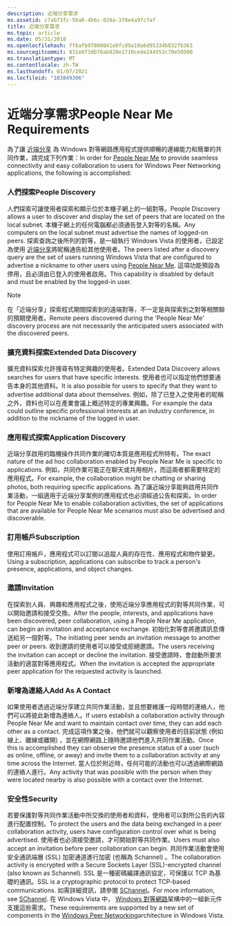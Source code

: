 ```yaml
---
description: 近端分享需求
ms.assetid: c7ab73fc-56a6-4b6c-820a-3f8e4a97cfaf
title: 近端分享需求
ms.topic: article
ms.date: 05/31/2018
ms.openlocfilehash: ff6afb97800041e0fcd9a10a6d95334b832fb363
ms.sourcegitcommit: 831e8f3db78ab820e1710cede244553c70e50500
ms.translationtype: MT
ms.contentlocale: zh-TW
ms.lasthandoff: 01/07/2021
ms.locfileid: "103849306"
---
```

# <a name="people-near-me-requirements"></a><span data-ttu-id="66afa-103">近端分享需求</span><span class="sxs-lookup"><span data-stu-id="66afa-103">People Near Me Requirements</span></span>

<span data-ttu-id="66afa-104">為了讓 [近端分享](about-people-near-me.md) 為 Windows 對等網路應用程式提供順暢的連線能力和簡單的共同作業，請完成下列作業：</span><span class="sxs-lookup"><span data-stu-id="66afa-104">In order for [People Near Me](about-people-near-me.md) to provide seamless connectivity and easy collaboration to users for Windows Peer Networking applications, the following is accomplished:</span></span>

### <a name="people-discovery"></a><span data-ttu-id="66afa-105">人們探索</span><span class="sxs-lookup"><span data-stu-id="66afa-105">People Discovery</span></span>

<span data-ttu-id="66afa-106">人們探索可讓使用者探索和顯示位於本機子網上的一組對等。</span><span class="sxs-lookup"><span data-stu-id="66afa-106">People Discovery allows a user to discover and display the set of peers that are located on the local subnet.</span></span> <span data-ttu-id="66afa-107">本機子網上的任何電腦都必須通告登入對等的名稱。</span><span class="sxs-lookup"><span data-stu-id="66afa-107">Any computers on the local subnet must advertise the names of logged-on peers.</span></span> <span data-ttu-id="66afa-108">探索查詢之後所列的對等，是一組執行 Windows Vista 的使用者，已設定為使用 [近端分享](about-people-near-me.md)將昵稱通告給其他使用者。</span><span class="sxs-lookup"><span data-stu-id="66afa-108">The peers listed after a discovery query are the set of users running Windows Vista that are configured to advertise a nickname to other users using [People Near Me](about-people-near-me.md).</span></span> <span data-ttu-id="66afa-109">這項功能預設為停用，且必須由已登入的使用者啟用。</span><span class="sxs-lookup"><span data-stu-id="66afa-109">This capability is disabled by default and must be enabled by the logged-in user.</span></span>

> [!Note]  
> <span data-ttu-id="66afa-110">在「近端分享」探索程式期間探索到的遠端對等，不一定是與探索到之對等相關聯的預期使用者。</span><span class="sxs-lookup"><span data-stu-id="66afa-110">Remote peers discovered during the 'People Near Me' discovery process are not necessarily the anticipated users associated with the discovered peers.</span></span>

 

### <a name="extended-data-discovery"></a><span data-ttu-id="66afa-111">擴充資料探索</span><span class="sxs-lookup"><span data-stu-id="66afa-111">Extended Data Discovery</span></span>

<span data-ttu-id="66afa-112">擴充資料探索允許搜尋有特定興趣的使用者。</span><span class="sxs-lookup"><span data-stu-id="66afa-112">Extended Data Discovery allows searches for users that have specific interests.</span></span> <span data-ttu-id="66afa-113">使用者也可以指定他們想要通告本身的其他資料。</span><span class="sxs-lookup"><span data-stu-id="66afa-113">It is also possible for users to specify that they want to advertise additional data about themselves.</span></span> <span data-ttu-id="66afa-114">例如，除了已登入之使用者的昵稱之外，資料也可以在產業會議上概述特定的專業興趣。</span><span class="sxs-lookup"><span data-stu-id="66afa-114">For example the data could outline specific professional interests at an industry conference, in addition to the nickname of the logged in user.</span></span>

### <a name="application-discovery"></a><span data-ttu-id="66afa-115">應用程式探索</span><span class="sxs-lookup"><span data-stu-id="66afa-115">Application Discovery</span></span>

<span data-ttu-id="66afa-116">近端分享啟用的臨機操作共同作業的確切本質是應用程式所特有。</span><span class="sxs-lookup"><span data-stu-id="66afa-116">The exact nature of the ad hoc collaboration enabled by People Near Me is specific to applications.</span></span> <span data-ttu-id="66afa-117">例如，共同作業可能正在聊天或共用相片，而這兩者都需要特定的應用程式。</span><span class="sxs-lookup"><span data-stu-id="66afa-117">For example, the collaboration might be chatting or sharing photos, both requiring specific applications.</span></span> <span data-ttu-id="66afa-118">為了讓近端分享能夠啟用共同作業活動，一組適用于近端分享案例的應用程式也必須經過公告和探索。</span><span class="sxs-lookup"><span data-stu-id="66afa-118">In order for People Near Me to enable collaboration activities, the set of applications that are available for People Near Me scenarios must also be advertised and discoverable.</span></span>

### <a name="subscription"></a><span data-ttu-id="66afa-119">訂用帳戶</span><span class="sxs-lookup"><span data-stu-id="66afa-119">Subscription</span></span>

<span data-ttu-id="66afa-120">使用訂用帳戶，應用程式可以訂閱以追蹤人員的存在性、應用程式和物件變更。</span><span class="sxs-lookup"><span data-stu-id="66afa-120">Using a subscription, applications can subscribe to track a person's presence, applications, and object changes.</span></span>

### <a name="invitation"></a><span data-ttu-id="66afa-121">邀請</span><span class="sxs-lookup"><span data-stu-id="66afa-121">Invitation</span></span>

<span data-ttu-id="66afa-122">在探索到人員、興趣和應用程式之後，使用近端分享應用程式的對等共同作業，可以開始邀請和接受交換。</span><span class="sxs-lookup"><span data-stu-id="66afa-122">After the people, interests, and applications have been discovered, peer collaboration, using a People Near Me application, can begin an invitation and acceptance exchange.</span></span> <span data-ttu-id="66afa-123">初始化對等會將邀請訊息傳送給另一個對等。</span><span class="sxs-lookup"><span data-stu-id="66afa-123">The initiating peer sends an invitation message to another peer or peers.</span></span> <span data-ttu-id="66afa-124">收到邀請的使用者可以接受或拒絕邀請。</span><span class="sxs-lookup"><span data-stu-id="66afa-124">The users receiving the invitation can accept or decline the invitation.</span></span> <span data-ttu-id="66afa-125">接受邀請時，會啟動所要求活動的適當對等應用程式。</span><span class="sxs-lookup"><span data-stu-id="66afa-125">When the invitation is accepted the appropriate peer application for the requested activity is launched.</span></span>

### <a name="add-as-a-contact"></a><span data-ttu-id="66afa-126">新增為連絡人</span><span class="sxs-lookup"><span data-stu-id="66afa-126">Add As A Contact</span></span>

<span data-ttu-id="66afa-127">如果使用者透過近端分享建立共同作業活動，並且想要維護一段時間的連絡人，他們可以將彼此新增為連絡人。</span><span class="sxs-lookup"><span data-stu-id="66afa-127">If users establish a collaboration activity through People Near Me and want to maintain contact over time, they can add each other as a contact.</span></span> <span data-ttu-id="66afa-128">完成這項作業之後，他們就可以觀察使用者的目前狀態 (例如線上、離線或離開) ，並在網際網路上隨時邀請他們進入共同作業活動。</span><span class="sxs-lookup"><span data-stu-id="66afa-128">Once this is accomplished they can observe the presence status of a user (such as online, offline, or away) and invite them to a collaboration activity at any time across the Internet.</span></span> <span data-ttu-id="66afa-129">當人位於附近時，任何可能的活動也可以透過網際網路的連絡人進行。</span><span class="sxs-lookup"><span data-stu-id="66afa-129">Any activity that was possible with the person when they were located nearby is also possible with a contact over the Internet.</span></span>

### <a name="security"></a><span data-ttu-id="66afa-130">安全性</span><span class="sxs-lookup"><span data-stu-id="66afa-130">Security</span></span>

<span data-ttu-id="66afa-131">若要保護對等共同作業活動中所交換的使用者和資料，使用者可以對所公告的內容進行配置控制。</span><span class="sxs-lookup"><span data-stu-id="66afa-131">To protect the users and the data being exchanged in a peer collaboration activity, users have configuration control over what is being advertised.</span></span> <span data-ttu-id="66afa-132">使用者也必須接受邀請，才可開始對等共同作業。</span><span class="sxs-lookup"><span data-stu-id="66afa-132">Users must also accept an invitation before peer collaboration can begin.</span></span> <span data-ttu-id="66afa-133">共同作業活動會使用安全通訊端層 (SSL) 加密通道進行加密 (也稱為 Schannel) 。</span><span class="sxs-lookup"><span data-stu-id="66afa-133">The collaboration activity is encrypted with a Secure Sockets Layer (SSL)-encrypted channel (also known as Schannel).</span></span> <span data-ttu-id="66afa-134">SSL 是一種密碼編譯通訊協定，可保護以 TCP 為基礎的通訊。</span><span class="sxs-lookup"><span data-stu-id="66afa-134">SSL is a cryptographic protocol to protect TCP-based communications.</span></span> <span data-ttu-id="66afa-135">如需詳細資訊，請參閱 [SChannel](windows-vista-components-for-people-near-me.md)。</span><span class="sxs-lookup"><span data-stu-id="66afa-135">For more information, see [SChannel](windows-vista-components-for-people-near-me.md).</span></span> <span data-ttu-id="66afa-136">在 Windows Vista 中， [Windows 對等網路](what-is-peer-networking-.md)架構中的一組新元件支援這些需求。</span><span class="sxs-lookup"><span data-stu-id="66afa-136">These requirements are supported by a new set of components in the [Windows Peer Networking](what-is-peer-networking-.md)architecture in Windows Vista.</span></span>

 

 



